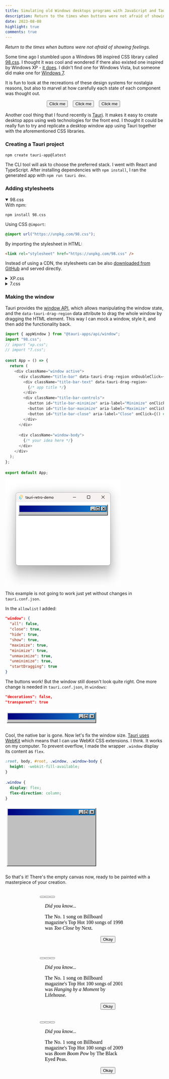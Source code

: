 ```yaml
---
title: Simulating old Windows desktops programs with JavaScript and Tauri
description: Return to the times when buttons were not afraid of showing feelings.
date: 2023-08-08
highlight: true
comments: true
---
```


*Return to the times when buttons were not afraid of showing feelings.*

Some time ago I stumbled upon a Windows 98 inspired CSS library called [98.css](https://jdan.github.io/98.css/). I thought it was cool and wondered if there also existed one inspired by Windows XP - [it does](https://botoxparty.github.io/XP.css/). I didn't find one for Windows Vista, but someone did make one for [Windows 7](https://khang-nd.github.io/7.css/).

It is fun to look at the recreations of these design systems for nostalgia reasons, but also to marvel at how carefully each state of each component was thought out.

<p style="height: 23px; display: flex; flex-direction: row; flex-wrap: nowrap; gap: 8px; justify-content: center;">
<iframe width="75" height="23" style="border: none" srcdoc="<html><style>
@import url('https://unpkg.com/98.css')</style><body style='margin: 0'><button>Click me</button></body></html>"></iframe>

<iframe width="75" height="23" style="border: none" srcdoc="<html><style>
@import url('https://unpkg.com/xp.css'); button { color: black; }</style><body style='margin: 0'><button>Click me</button></body></html>"></iframe>

<iframe width="75" height="23" style="border: none" srcdoc="<html><style>
@import url('https://unpkg.com/7.css')</style><body style='margin: 0'><button>Click me</button></body></html>"></iframe>
</p>

Another cool thing that I found recently is [Tauri](https://tauri.app/). It makes it easy to create desktop apps using web technologies for the front end. I thought it could be really fun to try and replicate a desktop window app using Tauri together with the aforementioned CSS libraries.

### Creating a Tauri project

```shell
npm create tauri-app@latest
```

The CLI tool will ask to choose the preferred stack. I went with React and TypeScript. After installing dependencies with `npm install`, I ran the generated app with `npm run tauri dev`.

### Adding stylesheets

<details open>
  <summary>98.css</summary>
  With npm:

  ```shell
  npm install 98.css
  ```

  Using CSS `@import`:

  ```css
  @import url("https://unpkg.com/98.css");
  ```

  By importing the stylesheet in HTML:

  ```html
  <link rel="stylesheet" href="https://unpkg.com/98.css" />
  ```

  Instead of using a CDN, the stylesheets can be also [downloaded from GitHub](https://github.com/jdan/98.css/releases) and served directly.
</details>

<details>
  <summary>XP.css</summary>
  With npm:

  ```shell
  npm install xp.css
  ```

  Using CSS `@import`:

  ```css
  @import url("https://unpkg.com/xp.css");
  ```

  By importing the stylesheet in HTML:

  ```html
  <link rel="stylesheet" href="https://unpkg.com/xp.css" />
  ```

  Instead of using a CDN, the stylesheets can be also [downloaded from GitHub](https://github.com/botoxparty/XP.css/releases/tag/v0.2.6) and served directly.
</details>

<details>
  <summary>7.css</summary>
  With npm:

  ```shell
  npm install 7.css
  ```

  Using CSS `@import`:

  ```css
  @import url("https://unpkg.com/7.css");
  ```

  By importing the stylesheet in HTML:

  ```html
  <link rel="stylesheet" href="https://unpkg.com/7.css" />
  ```

  Instead of using a CDN, the stylesheets can be also [downloaded from GitHub](https://github.com/khang-nd/7.css/releases) and served directly.
</details>

### Making the window

Tauri provides the [window API](https://tauri.app/v1/api/js/window/), which allows manipulating the window state, and the `data-tauri-drag-region` data attribute to drag the whole window by dragging the HTML element. This way I can mock a window, style it, and then add the functionality back.

```js
import { appWindow } from "@tauri-apps/api/window";
import "98.css";
// import "xp.css";
// import "7.css";

const App = () => {
  return (
    <div className="window active">
      <div className="title-bar" data-tauri-drag-region onDoubleClick={() => appWindow.toggleMaximize()}>
        <div className="title-bar-text" data-tauri-drag-region>
          {/* app title */}
        </div>
        <div className="title-bar-controls">
          <button id="title-bar-minimize" aria-label="Minimize" onClick={() => appWindow.minimize()} />
          <button id="title-bar-maximize" aria-label="Maximize" onClick={() => appWindow.toggleMaximize()} />
          <button id="title-bar-close" aria-label="Close" onClick={() => appWindow.close()} />
        </div>
      </div>

      <div className="window-body">
        {/* your idea here */}
      </div>
    </div>
  );
};

export default App;
```
![todo](demo-1.png)

This example is not going to work just yet without changes in `tauri.conf.json`.

In the `allowlist` I added:

```json
"window": {
  "all": false,
  "close": true,
  "hide": true,
  "show": true,
  "maximize": true,
  "minimize": true,
  "unmaximize": true,
  "unminimize": true,
  "startDragging": true
}
```

The buttons work! But the window still doesn't look quite right. One more change is needed in `tauri.conf.json`, in `windows`:

```json
"decorations": false,
"transparent": true
```

![todo](demo-2.png)

Cool, the native bar is gone. Now let's fix the window size. [Tauri uses WebKit](https://tauri.app/v1/references/webview-versions/) which means that I can use WebKit CSS extensions. I think. It works on my computer. To prevent overflow, I made the wrapper `.window` display its content as `flex`.

```css
:root, body, #root, .window, .window-body {
  height: -webkit-fill-available;
}

.window {
  display: flex;
  flex-direction: column;
}
```

![todo](demo-3.png)

So that's it! There's the empty canvas now, ready to be painted with a masterpiece of your creation.

<p style="display: flex; flex-direction: row; flex-wrap: wrap; gap: 8px; justify-content: center;">
<iframe height="195" style="border: none" srcdoc="<html><style>
@import url('https://unpkg.com/98.css'); html { height: 100%; display: flex; align-items: center; } .window { display: flex; flex-direction: column; } .window-body { display: flex; align-items: center; justify-content: center; padding: 16px; } main button { margin-left: calc(100% - 75px); }</style><body style='box-sizing: border-box'>  <div class='window active glass'><div class='title-bar'><div class='title-bar-text'></div><div class='title-bar-controls'><button id='title-bar-minimize' aria-label='Minimize' /><button id='title-bar-maximize' aria-label='Maximize' /><button id='title-bar-close' aria-label='Close'/></div></div><div class='window-body'><main><i>Did you know...</i><p>The No. 1 song on Billboard magazine's Top Hot 100 songs of 1998 was <i>Too Close</i> by Next.</p><button>Okay</button></main></div></div></body></html>"></iframe>

<iframe height="195" style="border: none" srcdoc="<html><style>
@import url('https://unpkg.com/xp.css'); html { height: 100%; display: flex; align-items: center; } .window { display: flex; flex-direction: column; } .window-body { display: flex; align-items: center; justify-content: center; padding: 16px; } main button { margin-left: calc(100% - 75px); color: black; }</style><body style='box-sizing: border-box'>  <div class='window active glass'><div class='title-bar'><div class='title-bar-text'></div><div class='title-bar-controls'><button id='title-bar-minimize' aria-label='Minimize' /><button id='title-bar-maximize' aria-label='Maximize' /><button id='title-bar-close' aria-label='Close'/></div></div><div class='window-body'><main><i>Did you know...</i><p>The No. 1 song on Billboard magazine's Top Hot 100 songs of 2001 was <i>Hanging by a Moment</i> by Lifehouse.</p><button>Okay</button></main></div></div></body></html>"></iframe>

<iframe height="195" style="border: none" srcdoc="<html><style>
@import url('https://unpkg.com/7.css'); html { height: 100%; display: flex; align-items: center; } .window { display: flex; flex-direction: column; } .window-body { display: flex; align-items: center; justify-content: center; padding: 16px; } main button { margin-left: calc(100% - 75px); }</style><body style='box-sizing: border-box'>  <div class='window active glass'><div class='title-bar'><div class='title-bar-text'></div><div class='title-bar-controls'><button id='title-bar-minimize' aria-label='Minimize' /><button id='title-bar-maximize' aria-label='Maximize' /><button id='title-bar-close' aria-label='Close'/></div></div><div class='window-body'><main><i>Did you know...</i><p>The No. 1 song on Billboard magazine's Top Hot 100 songs of 2009 was <i>Boom Boom Pow</i> by The Black Eyed Peas.</p><button>Okay</button></main></div></div></body></html>"></iframe>
</p>
